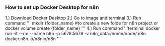 ### How to set up Docker Desktop for n8n 
1.) Download Docker Desktop
2.) Go to image and terminal 
3.) Run command
'''
mkdir {folder_name} #to create a new folde for n8n project 
or 
docker volume create {folder_name}
'''
4.) Run command
'''terminal
docker run -it --rm --name n8n -p 5678:5678 -v n8n_data:/home/node/.n8n docker.n8n.io/n8nio/n8n
'''

